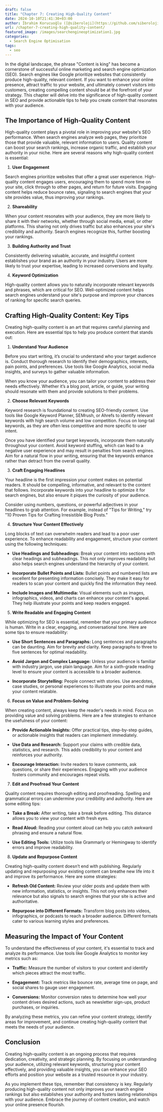 ```yaml
---
draft: false
title: "Chapter 7: Creating High-Quality Content"
date: 2024-10-10T21:41:30+03:00
author: İbrahim Korucuoğlu ([@siberoloji](https://github.com/siberoloji))
url: /chapter-7-creating-high-quality-content/
featured_image: /images/searchengineoptimization1.jpg
categories:
  - Search Engine Optimisation
tags:
  - seo
---
```



In the digital landscape, the phrase "Content is king" has become a cornerstone of successful online marketing and search engine optimization (SEO). Search engines like Google prioritize websites that consistently produce high-quality, relevant content. If you want to enhance your online presence, attract traffic to your website, and ultimately convert visitors into customers, creating compelling content should be at the forefront of your strategy. This chapter will delve into the significance of high-quality content in SEO and provide actionable tips to help you create content that resonates with your audience.



## The Importance of High-Quality Content



High-quality content plays a pivotal role in improving your website's SEO performance. When search engines analyze web pages, they prioritize those that provide valuable, relevant information to users. Quality content can boost your search rankings, increase organic traffic, and establish your authority in your niche. Here are several reasons why high-quality content is essential:



1. **User Engagement**



Search engines prioritize websites that offer a great user experience. High-quality content engages users, encouraging them to spend more time on your site, click through to other pages, and return for future visits. Engaging content helps reduce bounce rates, signaling to search engines that your site provides value, thus improving your rankings.



2. **Shareability**



When your content resonates with your audience, they are more likely to share it with their networks, whether through social media, email, or other platforms. This sharing not only drives traffic but also enhances your site's credibility and authority. Search engines recognize this, further boosting your rankings.



3. **Building Authority and Trust**



Consistently delivering valuable, accurate, and insightful content establishes your brand as an authority in your industry. Users are more likely to trust your expertise, leading to increased conversions and loyalty.



4. **Keyword Optimization**



High-quality content allows you to naturally incorporate relevant keywords and phrases, which are critical for SEO. Well-optimized content helps search engines understand your site's purpose and improve your chances of ranking for specific search queries.



## Crafting High-Quality Content: Key Tips



Creating high-quality content is an art that requires careful planning and execution. Here are essential tips to help you produce content that stands out:



1. **Understand Your Audience**



Before you start writing, it’s crucial to understand who your target audience is. Conduct thorough research to identify their demographics, interests, pain points, and preferences. Use tools like Google Analytics, social media insights, and surveys to gather valuable information.



When you know your audience, you can tailor your content to address their needs effectively. Whether it’s a blog post, article, or guide, your writing should resonate with them and provide solutions to their problems.



2. **Choose Relevant Keywords**



Keyword research is foundational to creating SEO-friendly content. Use tools like Google Keyword Planner, SEMrush, or Ahrefs to identify relevant keywords with high search volume and low competition. Focus on long-tail keywords, as they are often less competitive and more specific to user intent.



Once you have identified your target keywords, incorporate them naturally throughout your content. Avoid keyword stuffing, which can lead to a negative user experience and may result in penalties from search engines. Aim for a natural flow in your writing, ensuring that the keywords enhance rather than detract from the overall quality.



3. **Craft Engaging Headlines**



Your headline is the first impression your content makes on potential readers. It should be compelling, informative, and relevant to the content that follows. Incorporate keywords into your headline to optimize it for search engines, but also ensure it piques the curiosity of your audience.



Consider using numbers, questions, or powerful adjectives in your headlines to grab attention. For example, instead of "Tips for Writing," try "10 Proven Tips for Crafting Irresistible Blog Posts."



4. **Structure Your Content Effectively**



Long blocks of text can overwhelm readers and lead to a poor user experience. To enhance readability and engagement, structure your content using the following techniques:


* **Use Headings and Subheadings:** Break your content into sections with clear headings and subheadings. This not only improves readability but also helps search engines understand the hierarchy of your content.

* **Incorporate Bullet Points and Lists:** Bullet points and numbered lists are excellent for presenting information concisely. They make it easy for readers to scan your content and quickly find the information they need.

* **Include Images and Multimedia:** Visual elements such as images, infographics, videos, and charts can enhance your content's appeal. They help illustrate your points and keep readers engaged.




5. **Write Readable and Engaging Content**



While optimizing for SEO is essential, remember that your primary audience is human. Write in a clear, engaging, and conversational tone. Here are some tips to ensure readability:


* **Use Short Sentences and Paragraphs:** Long sentences and paragraphs can be daunting. Aim for brevity and clarity. Keep paragraphs to three to five sentences for optimal readability.

* **Avoid Jargon and Complex Language:** Unless your audience is familiar with industry jargon, use plain language. Aim for a sixth-grade reading level to ensure your content is accessible to a broader audience.

* **Incorporate Storytelling:** People connect with stories. Use anecdotes, case studies, or personal experiences to illustrate your points and make your content relatable.




6. **Focus on Value and Problem-Solving**



When creating content, always keep the reader's needs in mind. Focus on providing value and solving problems. Here are a few strategies to enhance the usefulness of your content:


* **Provide Actionable Insights:** Offer practical tips, step-by-step guides, or actionable insights that readers can implement immediately.

* **Use Data and Research:** Support your claims with credible data, statistics, and research. This adds credibility to your content and reinforces your authority.

* **Encourage Interaction:** Invite readers to leave comments, ask questions, or share their experiences. Engaging with your audience fosters community and encourages repeat visits.




7. **Edit and Proofread Your Content**



Quality content requires thorough editing and proofreading. Spelling and grammatical errors can undermine your credibility and authority. Here are some editing tips:


* **Take a Break:** After writing, take a break before editing. This distance allows you to view your content with fresh eyes.

* **Read Aloud:** Reading your content aloud can help you catch awkward phrasing and ensure a natural flow.

* **Use Editing Tools:** Utilize tools like Grammarly or Hemingway to identify errors and improve readability.




8. **Update and Repurpose Content**



Creating high-quality content doesn’t end with publishing. Regularly updating and repurposing your existing content can breathe new life into it and improve its performance. Here are some strategies:


* **Refresh Old Content:** Review your older posts and update them with new information, statistics, or insights. This not only enhances their relevance but also signals to search engines that your site is active and authoritative.

* **Repurpose into Different Formats:** Transform blog posts into videos, infographics, or podcasts to reach a broader audience. Different formats cater to various learning styles and preferences.




## Measuring the Impact of Your Content



To understand the effectiveness of your content, it's essential to track and analyze its performance. Use tools like Google Analytics to monitor key metrics such as:


* **Traffic:** Measure the number of visitors to your content and identify which pieces attract the most traffic.

* **Engagement:** Track metrics like bounce rate, average time on page, and social shares to gauge user engagement.

* **Conversions:** Monitor conversion rates to determine how well your content drives desired actions, such as newsletter sign-ups, product purchases, or inquiries.




By analyzing these metrics, you can refine your content strategy, identify areas for improvement, and continue creating high-quality content that meets the needs of your audience.



## Conclusion



Creating high-quality content is an ongoing process that requires dedication, creativity, and strategic planning. By focusing on understanding your audience, utilizing relevant keywords, structuring your content effectively, and providing valuable insights, you can enhance your SEO efforts and position your website as a trusted resource in your industry.



As you implement these tips, remember that consistency is key. Regularly producing high-quality content not only improves your search engine rankings but also establishes your authority and fosters lasting relationships with your audience. Embrace the journey of content creation, and watch your online presence flourish.
